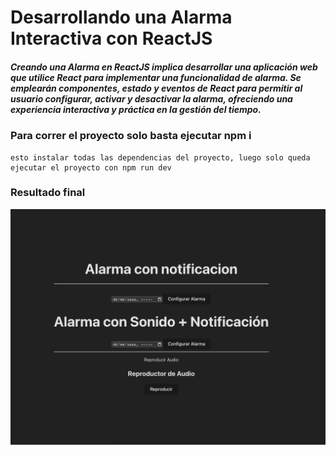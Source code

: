 # Desarrollando una Alarma Interactiva con ReactJS

##### Creando una Alarma en ReactJS implica desarrollar una aplicación web que utilice React para implementar una funcionalidad de alarma. Se emplearán componentes, estado y eventos de React para permitir al usuario configurar, activar y desactivar la alarma, ofreciendo una experiencia interactiva y práctica en la gestión del tiempo.

### Para correr el proyecto solo basta ejecutar npm i

    esto instalar todas las dependencias del proyecto, luego solo queda ejecutar el proyecto con npm run dev

### Resultado final

![](https://raw.githubusercontent.com/urian121/imagenes-proyectos-github/master/alarma-con-notificacion.png)
